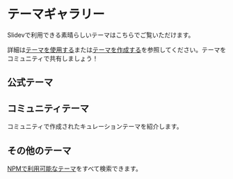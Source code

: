 # テーマギャラリー

Slidevで利用できる素晴らしいテーマはこちらでご覧いただけます。

詳細は[テーマを使用する](/themes/use)または[テーマを作成する](/themes/write-a-theme)を参照してください。テーマをコミュニティで共有しましょう！

## 公式テーマ

<ClientOnly>
  <ThemeGallery collection="official"/>
</ClientOnly>

## コミュニティテーマ

コミュニティで作成されたキュレーションテーマを紹介します。

<!-- Edit in ./docs/.vitepress/themes.ts -->
<ClientOnly>
  <ThemeGallery collection="community"/>
</ClientOnly>

## その他のテーマ

[NPMで利用可能なテーマ](https://www.npmjs.com/search?q=keywords%3Aslidev-theme)をすべて検索できます。
